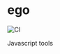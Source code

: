 # ego

![CI](https://github.com/ZhongyiChen/ego/actions/workflows/main/badge.svg)

Javascript tools
